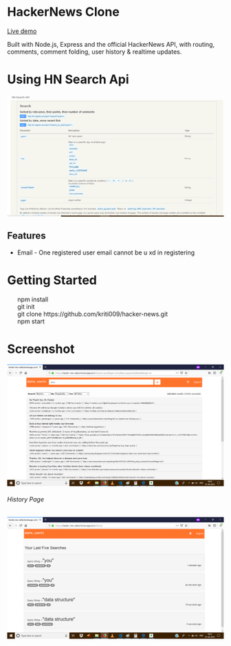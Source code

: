 <h1>HackerNews Clone</h1>
<a href="https://hacker-new-adda.herokuapp.com">Live demo</a><br>
<p>Built with Node.js, Express and the official HackerNews API, with routing, comments, comment folding, user history & realtime updates.</p>

<h1>Using HN Search Api</h1>

![hacker-news](https://github.com/kriti009/hacker-news/blob/master/ss/Screenshot%20(18).png "ss")

<h2>Features</h2>
<ul>
    <li>Email -  One registered user email cannot be u xd in registering
</ul>
<h1>Getting Started</h1>
<ul style="list-style: none;">
    <li>npm install </li>
    <li>git init </li>
    <li >git clone https://github.com/kriti009/hacker-news.git </li>
    <li >npm start</li>
</ul>

<h1>Screenshot</h1>

![hacker-news](https://github.com/kriti009/hacker-news/blob/master/ss/Screenshot%20(15).png "ss")

<h6>History Page </h6>

![hacker-news](https://github.com/kriti009/hacker-news/blob/master/ss/Screenshot%20(17).png "ss")


